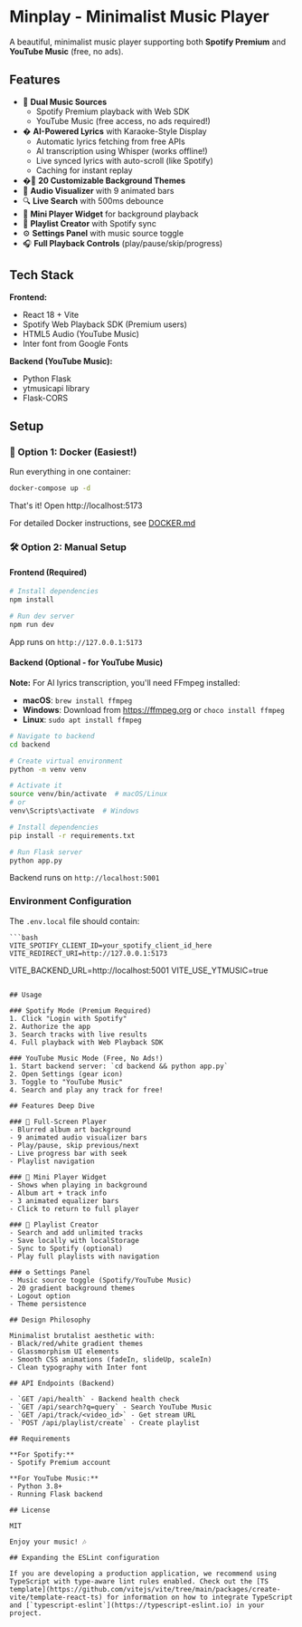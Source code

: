 # Minplay - Minimalist Music Player

A beautiful, minimalist music player supporting both **Spotify Premium** and **YouTube Music** (free, no ads).

## Features

- 🎵 **Dual Music Sources**
  - Spotify Premium playback with Web SDK
  - YouTube Music (free access, no ads required!)
- � **AI-Powered Lyrics** with Karaoke-Style Display
  - Automatic lyrics fetching from free APIs
  - AI transcription using Whisper (works offline!)
  - Live synced lyrics with auto-scroll (like Spotify)
  - Caching for instant replay
- �🎨 **20 Customizable Background Themes**
- 🎵 **Audio Visualizer** with 9 animated bars
- 🔍 **Live Search** with 500ms debounce
- 📱 **Mini Player Widget** for background playback
- 📝 **Playlist Creator** with Spotify sync
- ⚙️ **Settings Panel** with music source toggle
- 🎧 **Full Playback Controls** (play/pause/skip/progress)

## Tech Stack

**Frontend:**
- React 18 + Vite
- Spotify Web Playback SDK (Premium users)
- HTML5 Audio (YouTube Music)
- Inter font from Google Fonts

**Backend (YouTube Music):**
- Python Flask
- ytmusicapi library
- Flask-CORS

## Setup

### 🐳 Option 1: Docker (Easiest!)

Run everything in one container:

```bash
docker-compose up -d
```

That's it! Open http://localhost:5173

For detailed Docker instructions, see [DOCKER.md](DOCKER.md)

### 🛠️ Option 2: Manual Setup

#### Frontend (Required)

```bash
# Install dependencies
npm install

# Run dev server
npm run dev
```

App runs on `http://127.0.0.1:5173`

#### Backend (Optional - for YouTube Music)

**Note:** For AI lyrics transcription, you'll need FFmpeg installed:
- **macOS**: `brew install ffmpeg`
- **Windows**: Download from https://ffmpeg.org or `choco install ffmpeg`
- **Linux**: `sudo apt install ffmpeg`

```bash
# Navigate to backend
cd backend

# Create virtual environment
python -m venv venv

# Activate it
source venv/bin/activate  # macOS/Linux
# or
venv\Scripts\activate  # Windows

# Install dependencies
pip install -r requirements.txt

# Run Flask server
python app.py
```

Backend runs on `http://localhost:5001`

### Environment Configuration

The `.env.local` file should contain:

```env
```bash
VITE_SPOTIFY_CLIENT_ID=your_spotify_client_id_here
VITE_REDIRECT_URI=http://127.0.0.1:5173
```
VITE_BACKEND_URL=http://localhost:5001
VITE_USE_YTMUSIC=true
```

## Usage

### Spotify Mode (Premium Required)
1. Click "Login with Spotify"
2. Authorize the app
3. Search tracks with live results
4. Full playback with Web Playback SDK

### YouTube Music Mode (Free, No Ads!)
1. Start backend server: `cd backend && python app.py`
2. Open Settings (gear icon)
3. Toggle to "YouTube Music"
4. Search and play any track for free!

## Features Deep Dive

### 🎵 Full-Screen Player
- Blurred album art background
- 9 animated audio visualizer bars
- Play/pause, skip previous/next
- Live progress bar with seek
- Playlist navigation

### 📱 Mini Player Widget
- Shows when playing in background
- Album art + track info
- 3 animated equalizer bars
- Click to return to full player

### 📝 Playlist Creator
- Search and add unlimited tracks
- Save locally with localStorage
- Sync to Spotify (optional)
- Play full playlists with navigation

### ⚙️ Settings Panel
- Music source toggle (Spotify/YouTube Music)
- 20 gradient background themes
- Logout option
- Theme persistence

## Design Philosophy

Minimalist brutalist aesthetic with:
- Black/red/white gradient themes
- Glassmorphism UI elements
- Smooth CSS animations (fadeIn, slideUp, scaleIn)
- Clean typography with Inter font

## API Endpoints (Backend)

- `GET /api/health` - Backend health check
- `GET /api/search?q=query` - Search YouTube Music
- `GET /api/track/<video_id>` - Get stream URL
- `POST /api/playlist/create` - Create playlist

## Requirements

**For Spotify:**
- Spotify Premium account

**For YouTube Music:**
- Python 3.8+
- Running Flask backend

## License

MIT

Enjoy your music! 🎶

## Expanding the ESLint configuration

If you are developing a production application, we recommend using TypeScript with type-aware lint rules enabled. Check out the [TS template](https://github.com/vitejs/vite/tree/main/packages/create-vite/template-react-ts) for information on how to integrate TypeScript and [`typescript-eslint`](https://typescript-eslint.io) in your project.
